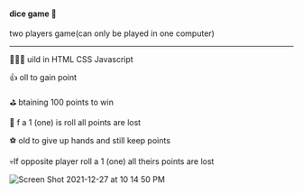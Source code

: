 #### dice game 🎲

two players game(can only be played in one computer)
_______________________________________________________
👨🏾‍💻 uild in HTML CSS Javascript 

👍 oll to gain point 

⛳️ btaining 100 points to win

🎲 f a 1 (one) is roll all points are lost 

⚽️ old to give up hands and still keep points 

💀If opposite player roll a 1 (one) all theirs points are lost

 ![Screen Shot 2021-12-27 at 10 14 50 PM](https://user-images.githubusercontent.com/76856697/147524249-c188ca80-fa01-4337-b352-b6a1ecad571e.png)
